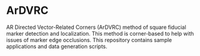 # ArDVRC
AR Directed Vector-Related Corners (ArDVRC) method of square fiducial marker detection and localization. This method is corner-based to help with issues of marker edge occlusions. This repository contains sample applications and data generation scripts.
